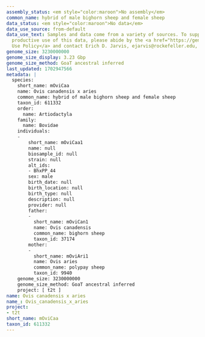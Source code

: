 ```yaml
---
assembly_status: <em style="color:maroon">No assembly</em>
common_name: hybrid of male bighorn sheep and female sheep
data_status: <em style="color:maroon">No data</em>
data_use_source: from-default
data_use_text: Samples and data come from a variety of sources. To support fair and
  productive use of this data, please abide by the <a href="https://genome10k.soe.ucsc.edu/data-use-policies/">Data
  Use Policy</a> and contact Erich D. Jarvis, ejarvis@rockefeller.edu, with any questions.
genome_size: 3230000000
genome_size_display: 3.23 Gbp
genome_size_method: GoaT ancestral inferred
last_updated: 1702947566
metadata: |
  species:
    short_name: mOviCaa
    name: Ovis canadensis x aries
    common_name: hybrid of male bighorn sheep and female sheep
    taxon_id: 611332
    order:
      name: Artiodactyla
    family:
      name: Bovidae
    individuals:
    -
        short_name: mOviCaa1
        name: null
        biosample_id: null
        strain: null
        alt_ids:
        - BhxPP_44
        sex: male
        birth_date: null
        birth_location: null
        birth_type: null
        description: null
        provider: null
        father:
        -
          short_name: mOviCan1
          name: Ovis canadensis
          common_name: bighorn sheep
          taxon_id: 37174
        mother:
        -
          short_name: mOviAri1
          name: Ovis aries
          common_name: polypay sheep
          taxon_id: 9940
    genome_size: 3230000000
    genome_size_method: GoaT ancestral inferred
    project: [ t2t ]
name: Ovis canadensis x aries
name_: Ovis_canadensis_x_aries
project:
- t2t
short_name: mOviCaa
taxon_id: 611332
---
```

